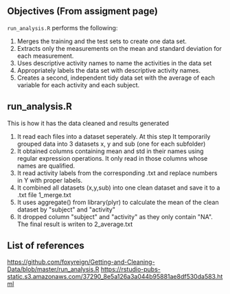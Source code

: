 Objectives (From assigment page)
-----------------

`run_analysis.R` performs the following:

1. Merges the training and the test sets to create one data set.
2. Extracts only the measurements on the mean and standard deviation for each measurement. 
3. Uses descriptive activity names to name the activities in the data set
4. Appropriately labels the data set with descriptive activity names. 
5. Creates a second, independent tidy data set with the average of each variable for each activity and each subject. 

run_analysis.R
-----------------
This is how it has the data cleaned and results generated
1. It read each files into a dataset seperately. At this step It temporarily grouped data into 3 datasets x, y and sub (one for each subfolder)
2. It obtained columns containing mean and std in their names using regular expression operations. It only read in those columns whose names are qualified.
3. It read activity labels from the corresponding .txt and replace numbers in Y with proper labels.
4. It combined all datasets (x,y,sub) into one clean dataset and save it to a .txt file 1_merge.txt
5. It uses aggregate() from library(plyr) to calculate the mean of the clean dataset by "subject" and "activity"
6. It dropped column "subject" and "activity" as they only contain "NA". The final result is writen to 2_average.txt

List of references
-----------------
https://github.com/foxyreign/Getting-and-Cleaning-Data/blob/master/run_analysis.R
https://rstudio-pubs-static.s3.amazonaws.com/37290_8e5a126a3a044b95881ae8df530da583.html

